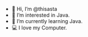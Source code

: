 - 👋 Hi, I’m @thisasta
- 👀 I’m interested in Java.
- 🌱 I’m currently learning Java.
- 💻 I love my Computer.

<!---
thisasta/thisasta is a ✨ special ✨ repository because its `README.md` (this file) appears on your GitHub profile.
You can click the Preview link to take a look at your changes.
--->
